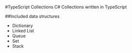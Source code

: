 #TypeScript Collections
C# Collections written in TypeScript

##Included data structures
- Dictionary
- Linked List
- Queue
- Set
- Stack